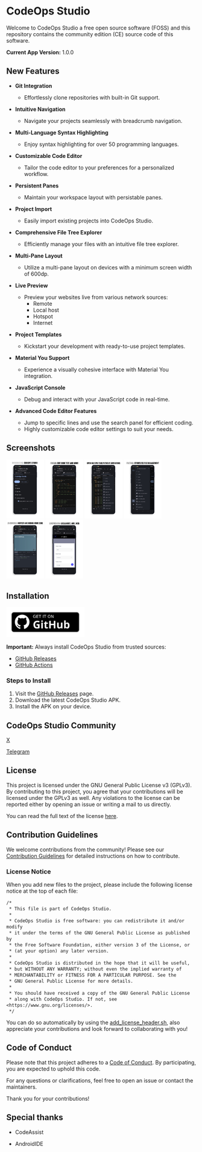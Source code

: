 # CodeOps Studio

Welcome to CodeOps Studio a free open source software (FOSS) and this repository contains the community edition (CE) source code
of this software.

**Current App Version:** 1.0.0

## New Features

- **Git Integration**
  - Effortlessly clone repositories with built-in Git support.

- **Intuitive Navigation**
  - Navigate your projects seamlessly with breadcrumb navigation.

- **Multi-Language Syntax Highlighting**
  - Enjoy syntax highlighting for over 50 programming languages.

- **Customizable Code Editor**
  - Tailor the code editor to your preferences for a personalized workflow.

- **Persistent Panes**
  - Maintain your workspace layout with persistable panes.

- **Project Import**
  - Easily import existing projects into CodeOps Studio.

- **Comprehensive File Tree Explorer**
  - Efficiently manage your files with an intuitive file tree explorer.

- **Multi-Pane Layout**
  - Utilize a multi-pane layout on devices with a minimum screen width of 600dp.

- **Live Preview**
  - Preview your websites live from various network sources:
    - Remote
    - Local host
    - Hotspot
    - Internet

- **Project Templates**
  - Kickstart your development with ready-to-use project templates.

- **Material You Support**
  - Experience a visually cohesive interface with Material You integration.

- **JavaScript Console**
  - Debug and interact with your JavaScript code in real-time.

- **Advanced Code Editor Features**
  - Jump to specific lines and use the search panel for efficient coding.
  - Highly customizable code editor settings to suit your needs.

## Screenshots 

<img src="screenshots/02.jpeg" alt="02" width="100" /> <img src="screenshots/03.jpeg" alt="03" width="100" /> <img src="screenshots/04.jpeg" alt="04" width="100" /> <img src="screenshots/05.jpeg" alt="05" width="100" /> <img src="screenshots/06.jpeg" alt="06" width="100" /> <img src="screenshots/07.jpeg" alt="07" width="100" />

## Installation

[<img src="https://github.com/Kunzisoft/Github-badge/raw/main/get-it-on-github.svg"
    alt="Get it on Github"
    height="80">](https://github.com/etidoUP/CodeOps-Studio/releases)

**Important:** Always install CodeOps Studio from trusted sources:
- [GitHub Releases](https://github.com/etidoUP/CodeOps-Studio/releases)
- [GitHub Actions](https://github.com/etidoUP/CodeOps-Studio/actions?query=branch%3Amain+event%3Apush)

### Steps to Install
1. Visit the [GitHub Releases](https://github.com/etidoUP/CodeOps-Studio/releases) page.
2. Download the latest CodeOps Studio APK.
3. Install the APK on your device.

## CodeOps Studio Community

[X](https://x.com/codeopsstudio)

[Telegram](https://t.me/codeopsstudio)

## License

This project is licensed under the GNU General Public License v3 (GPLv3). By contributing to this project, you agree that your contributions will be licensed under the GPLv3 as well.
Any violations to the license can be reported either by opening an issue or writing a mail to us directly.

You can read the full text of the license [here](./LICENSE).

## Contribution Guidelines

We welcome contributions from the community! Please see our [Contribution Guidelines](./CONTRIBUTING.md) for detailed instructions on how to contribute.

### License Notice

When you add new files to the project, please include the following license notice at the top of each file:

```plaintext
/*
 * This file is part of CodeOps Studio.
 *
 * CodeOps Studio is free software: you can redistribute it and/or modify
 * it under the terms of the GNU General Public License as published by
 * the Free Software Foundation, either version 3 of the License, or
 * (at your option) any later version.
 *
 * CodeOps Studio is distributed in the hope that it will be useful,
 * but WITHOUT ANY WARRANTY; without even the implied warranty of
 * MERCHANTABILITY or FITNESS FOR A PARTICULAR PURPOSE. See the
 * GNU General Public License for more details.
 *
 * You should have received a copy of the GNU General Public License
 * along with CodeOps Studio. If not, see <https://www.gnu.org/licenses/>.
 */
```
You can do so automatically by using the [add_license_header.sh](./documentation/add_license_header.md), also appreciate your contributions and look forward to collaborating with you!

## Code of Conduct

Please note that this project adheres to a [Code of Conduct](./CODE_OF_CONDUCT.md). By participating, you are expected to uphold this code.

For any questions or clarifications, feel free to open an issue or contact the maintainers.

Thank you for your contributions!

## Special thanks

- CodeAssist

- AndroidIDE 
